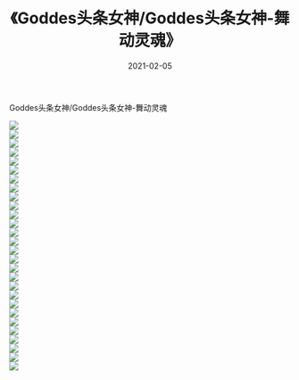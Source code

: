 ﻿---
layout: post
title:  《Goddes头条女神/Goddes头条女神-舞动灵魂》
date:   2021-02-05
img: http://img.660000.xyz/Sharelink/网络美图/2021/Goddes头条女神/Goddes头条女神-舞动灵魂/000.jpg
categories: [美女, 清纯, 唯美]
---

Goddes头条女神/Goddes头条女神-舞动灵魂

 ![](http://img.660000.xyz/Sharelink/网络美图/2021/Goddes头条女神/Goddes头条女神-舞动灵魂/001.jpg) <br>![](http://img.660000.xyz/Sharelink/网络美图/2021/Goddes头条女神/Goddes头条女神-舞动灵魂/002.jpg) <br>![](http://img.660000.xyz/Sharelink/网络美图/2021/Goddes头条女神/Goddes头条女神-舞动灵魂/003.jpg) <br>![](http://img.660000.xyz/Sharelink/网络美图/2021/Goddes头条女神/Goddes头条女神-舞动灵魂/004.jpg) <br>![](http://img.660000.xyz/Sharelink/网络美图/2021/Goddes头条女神/Goddes头条女神-舞动灵魂/005.jpg) <br>![](http://img.660000.xyz/Sharelink/网络美图/2021/Goddes头条女神/Goddes头条女神-舞动灵魂/006.jpg) <br>![](http://img.660000.xyz/Sharelink/网络美图/2021/Goddes头条女神/Goddes头条女神-舞动灵魂/007.jpg) <br>![](http://img.660000.xyz/Sharelink/网络美图/2021/Goddes头条女神/Goddes头条女神-舞动灵魂/008.jpg) <br>![](http://img.660000.xyz/Sharelink/网络美图/2021/Goddes头条女神/Goddes头条女神-舞动灵魂/009.jpg) <br>![](http://img.660000.xyz/Sharelink/网络美图/2021/Goddes头条女神/Goddes头条女神-舞动灵魂/010.jpg) <br>![](http://img.660000.xyz/Sharelink/网络美图/2021/Goddes头条女神/Goddes头条女神-舞动灵魂/011.jpg) <br>![](http://img.660000.xyz/Sharelink/网络美图/2021/Goddes头条女神/Goddes头条女神-舞动灵魂/012.jpg) <br>![](http://img.660000.xyz/Sharelink/网络美图/2021/Goddes头条女神/Goddes头条女神-舞动灵魂/013.jpg) <br>![](http://img.660000.xyz/Sharelink/网络美图/2021/Goddes头条女神/Goddes头条女神-舞动灵魂/014.jpg) <br>![](http://img.660000.xyz/Sharelink/网络美图/2021/Goddes头条女神/Goddes头条女神-舞动灵魂/015.jpg) <br>![](http://img.660000.xyz/Sharelink/网络美图/2021/Goddes头条女神/Goddes头条女神-舞动灵魂/016.jpg) <br>![](http://img.660000.xyz/Sharelink/网络美图/2021/Goddes头条女神/Goddes头条女神-舞动灵魂/017.jpg) <br>![](http://img.660000.xyz/Sharelink/网络美图/2021/Goddes头条女神/Goddes头条女神-舞动灵魂/018.jpg) <br>![](http://img.660000.xyz/Sharelink/网络美图/2021/Goddes头条女神/Goddes头条女神-舞动灵魂/019.jpg) <br>![](http://img.660000.xyz/Sharelink/网络美图/2021/Goddes头条女神/Goddes头条女神-舞动灵魂/020.jpg) <br>![](http://img.660000.xyz/Sharelink/网络美图/2021/Goddes头条女神/Goddes头条女神-舞动灵魂/021.jpg) <br>![](http://img.660000.xyz/Sharelink/网络美图/2021/Goddes头条女神/Goddes头条女神-舞动灵魂/022.jpg) <br>![](http://img.660000.xyz/Sharelink/网络美图/2021/Goddes头条女神/Goddes头条女神-舞动灵魂/023.jpg) <br>![](http://img.660000.xyz/Sharelink/网络美图/2021/Goddes头条女神/Goddes头条女神-舞动灵魂/024.jpg) <br>![](http://img.660000.xyz/Sharelink/网络美图/2021/Goddes头条女神/Goddes头条女神-舞动灵魂/025.jpg) <br>![](http://img.660000.xyz/Sharelink/网络美图/2021/Goddes头条女神/Goddes头条女神-舞动灵魂/026.jpg) <br>![](http://img.660000.xyz/Sharelink/网络美图/2021/Goddes头条女神/Goddes头条女神-舞动灵魂/027.jpg) <br>![](http://img.660000.xyz/Sharelink/网络美图/2021/Goddes头条女神/Goddes头条女神-舞动灵魂/028.jpg) <br>